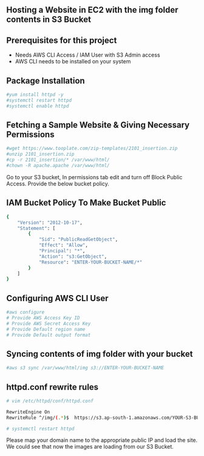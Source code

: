 ## Hosting a Website in EC2 with the img folder contents in S3 Bucket




## Prerequisites for this project

- Needs AWS CLI Access / IAM User with S3 Admin access
- AWS CLI needs to be installed on your system

## Package Installation

```sh
#yum install httpd -y
#systemctl restart httpd
#systemctl enable httpd
```

## Fetching a Sample Website & Giving Necessary Permissions

```sh
#wget https://www.tooplate.com/zip-templates/2101_insertion.zip
#unzip 2101_insertion.zip
#cp -r 2101_insertion/* /var/www/html/
#chown -R apache.apache /var/www/html/
```
Go to your S3 bucket, In permissions tab edit and turn off Block Public Access. Provide the below bucket policy.

## IAM Bucket Policy To Make Bucket Public
```sh
{
    "Version": "2012-10-17",
    "Statement": [
        {
            "Sid": "PublicReadGetObject",
            "Effect": "Allow",
            "Principal": "*",
            "Action": "s3:GetObject",
            "Resource": "ENTER-YOUR-BUCKET-NAME/*"
        }
    ]
}
```

## Configuring AWS CLI User

```sh
#aws configure
# Provide AWS Access Key ID
# Provide AWS Secret Access Key
# Provide Default region name
# Provide Default output format
```

## Syncing contents of img folder with your bucket
```sh
#aws s3 sync /var/www/html/img s3://ENTER-YOUR-BUCKET-NAME
```

## httpd.conf rewrite rules
```sh
# vim /etc/httpd/conf/httpd.conf

RewriteEngine On
RewriteRule ^/img/(.*)$  https://s3.ap-south-1.amazonaws.com/YOUR-S3-BUCKET-NAME/$1 [L]

# systemctl restart httpd

```

Please map your domain name to the appropriate public IP and load the site. We could see that now the images are loading from our S3 Bucket.

